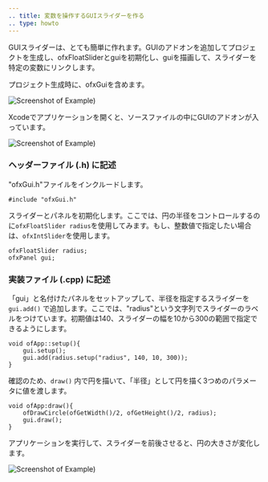 ```yaml
---
.. title: 変数を操作するGUIスライダーを作る
.. type: howto
---
```


GUIスライダーは、とても簡単に作れます。GUIのアドオンを追加してプロジェクトを生成し、ofxFloatSliderとguiを初期化し、guiを描画して、スライダーを特定の変数にリンクします。

プロジェクト生成時に、ofxGuiを含めます。

![Screenshot of Example)](newGui.png)

Xcodeでアプリケーションを開くと、ソースファイルの中にGUIのアドオンが入っています。

![Screenshot of Example)](guiClass.png)

### ヘッダーファイル (.h) に記述

"ofxGui.h"ファイルをインクルードします。

	#include "ofxGui.h"

スライダーとパネルを初期化します。ここでは、円の半径をコントロールするのに```ofxFloatSlider radius```を使用してみます。もし、整数値で指定したい場合は、```ofxIntSlider```を使用します。

	ofxFloatSlider radius;
	ofxPanel gui; 


### 実装ファイル (.cpp) に記述

「gui」と名付けたパネルをセットアップして、半径を指定するスライダーを ```gui.add()``` で追加します。ここでは、"radius"という文字列でスライダーのラベルをつけています。初期値は140、スライダーの幅を10から300の範囲で指定できるようにします。

	void ofApp::setup(){
		gui.setup();
		gui.add(radius.setup("radius", 140, 10, 300));
	}

確認のため、```draw()``` 内で円を描いて、「半径」として円を描く3つめのパラメータに値を渡します。


	void ofApp:draw(){
		ofDrawCircle(ofGetWidth()/2, ofGetHeight()/2, radius);
		gui.draw();
	}

アプリケーションを実行して、スライダーを前後させると、円の大きさが変化します。

![Screenshot of Example)](finalOutput.png)
